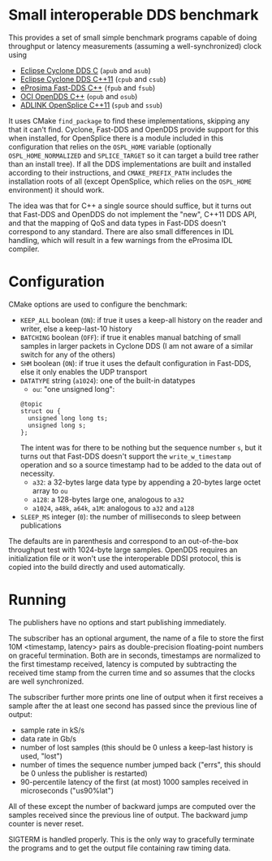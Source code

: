 # Small interoperable DDS benchmark

This provides a set of small simple benchmark programs capable of doing throughput or latency measurements (assuming a well-synchronized) clock using

* [Eclipse Cyclone DDS C](https://github.com/eclipse-cyclonedds/cyclonedds) (`apub` and `asub`)
* [Eclipse Cyclone DDS C++11](https://github.com/eclipse-cyclonedds/cyclonedds-cxx) (`cpub` and `csub`)
* [eProsima Fast-DDS C++](https://github.com/eProsima/Fast-DDS) (`fpub` and `fsub`)
* [OCI OpenDDS C++](https://opendds.org) (`opub` and `osub`)
* [ADLINK OpenSplice C++11](https://github.com/ADLINK-IST/opensplice) (`spub` and `ssub`)

It uses CMake `find_package` to find these implementations, skipping any that it can't find. Cyclone, Fast-DDS and OpenDDS provide support for this when installed, for OpenSplice there is a module included in this configuration that relies on the `OSPL_HOME` variable (optionally `OSPL_HOME_NORMALIZED` and `SPLICE_TARGET` so it can target a build tree rather than an install tree). If all the DDS implementations are built and installed according to their instructions, and `CMAKE_PREFIX_PATH` includes the installation roots of all (except OpenSplice, which relies on the `OSPL_HOME` environment) it should work.

The idea was that for C++ a single source should suffice, but it turns out that Fast-DDS and OpenDDS do not implement the "new", C++11 DDS API, and that the mapping of QoS and data types in Fast-DDS doesn't correspond to any standard. There are also small differences in IDL handling, which will result in a few warnings from the eProsima IDL compiler.

# Configuration

CMake options are used to configure the benchmark:

* `KEEP_ALL` boolean (`ON`): if true it uses a keep-all history on the reader and writer, else a keep-last-10 history
* `BATCHING` boolean (`OFF`): if true it enables manual batching of small samples in larger packets in Cyclone DDS (I am not aware of a similar switch for any of the others)
* `SHM` boolean (`ON`): if true it uses the default configuration in Fast-DDS, else it only enables the UDP transport
* `DATATYPE` string (`a1024`): one of the built-in datatypes
  * `ou`: "one unsigned long":
  ```
  @topic
  struct ou {
    unsigned long long ts;
    unsigned long s;
  };
  ```
  The intent was for there to be nothing but the sequence number `s`, but it turns out that Fast-DDS doesn't support the `write_w_timestamp` operation and so a source timestamp had to be added to the data out of necessity.
  * `a32`: a 32-bytes large data type by appending a 20-bytes large octet array to `ou`
  * `a128`: a 128-bytes large one, analogous to `a32`
  * `a1024`, `a48k`, `a64k`, `a1M`: analogous to `a32` and `a128`
* `SLEEP_MS` integer (`0`): the number of milliseconds to sleep between publications

The defaults are in parenthesis and correspond to an out-of-the-box throughput test with 1024-byte large samples. OpenDDS requires an initialization file or it won't use the interoperable DDSI protocol, this is copied into the build directly and used automatically.

# Running

The publishers have no options and start publishing immediately.

The subscriber has an optional argument, the name of a file to store the first 10M <timestamp, latency> pairs as double-precision floating-point numbers on graceful termination. Both are in seconds, timestamps are normalized to the first timestamp received, latency is computed by subtracting the received time stamp from the curren time and so assumes that the clocks are well synchronized.

The subscriber further more prints one line of output when it first receives a sample after the at least one second has passed since the previous line of output:

* sample rate in kS/s
* data rate in Gb/s
* number of lost samples (this should be 0 unless a keep-last history is used, "lost")
* number of times the sequence number jumped back ("errs", this should be 0 unless the publisher is restarted)
* 90-percentile latency of the first (at most) 1000 samples received in microseconds ("us90%lat")

All of these except the number of backward jumps are computed over the samples received since the previous line of output. The backward jump counter is never reset.

SIGTERM is handled properly. This is the only way to gracefully terminate the programs and to get the output file containing raw timing data.
